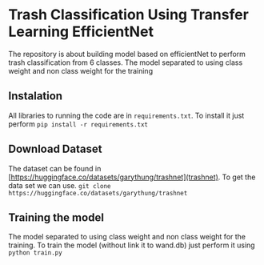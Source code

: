 # Trash Classification Using Transfer Learning EfficientNet

The repository is about building model based on efficientNet to perform trash classification from 6 classes. The model separated to using class weight and non class weight for the training

## Instalation

All libraries to running the code are in `requirements.txt`. To install it just perform
`pip install -r requirements.txt`

## Download Dataset

The dataset can be found in [https://huggingface.co/datasets/garythung/trashnet](trashnet). To get the data set we can use. `git clone https://huggingface.co/datasets/garythung/trashnet `

## Training the model

The model separated to using class weight and non class weight for the training. To train the model (without link it to wand.db) just perform it using `python train.py`

